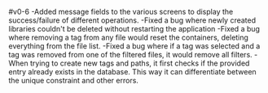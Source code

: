 #v0-6 
-Added message fields to the various screens to display the success/failure of different operations.
-Fixed a bug where newly created libraries couldn't be deleted without restarting the application
-Fixed a bug where removing a tag from any file would reset the containers, deleting everything from the file list.
-Fixed a bug where if a tag was selected and a tag was removed from one of the filtered files, it would remove all filters.
-When trying to create new tags and paths, it first checks if the provided entry already exists in the database. This way it can differentiate between the unique constraint and other errors.